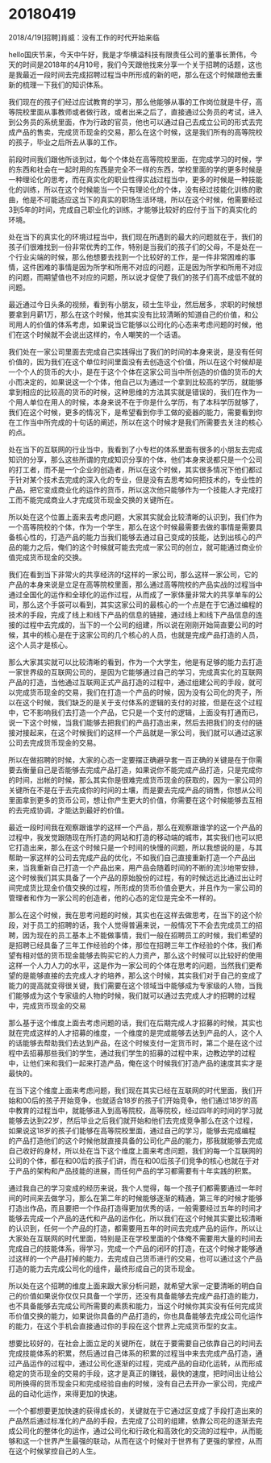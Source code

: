# 20180419

2018/4/19[招聘]肖威：没有工作的时代开始来临

hello国庆节来，今天中午好，我是才华横溢科技有限责任公司的董事长萧伟，今天的时间是2018年的4月10号，我们今天跟他找来分享一个关于招聘的话题，这也是我最近一段时间去完成招聘过程当中所形成的新的吧，那么在这个时候跟他去重新的梳理一下我们的知识体系。



我们现在的孩子们经过应试教育的学习，那么他能够从事的工作岗位就是牛仔，高等院校里面从事教师或者做行政，或者出来之后了，直接通过公务员的考试，进入到公务员的系统里面，作为行政的官员，他也可以通过自己去成立公司的形式去完成产品的售卖，完成货币现金的交易，那么在这个时候，这是我们所有的高等院校的孩子，毕业之后所去从事的工作。



前段时间我们跟他所谈到过，每个个体处在高等院校里面，在完成学习的时候，学的东西和社会在一起时用的东西是完全不一样的东西，学校里面的学的更多时候是一种理论化的思考，而在真实化的职业性得实战过程当中，更多的时候是一种技能化的训练，所以在这个时候能当一个只有理论化的个体，没有经过技能化训练的歌曲，他是不可能适应这当下的真实的职场生活环境，所以在这个时候，他需要经过3到5年的时间，完成自己职业化的训练，才能够比较好的应付于当下的真实化的环境。



处在当下的真实化的环境过程当中，我们现在所遇到的最大的问题就在于，我们的孩子们很难找到一份非常优秀的工作，特别是当我们的孩子们的父母，不是处在一个行业尖端的时候，那么他想要去找到一个比较好的工作，是一件非常困难的事情，这件困难的事情是因为所学和所用不对应的问题，正是因为所学和所用不对应的问题，而期望值也不对应的问题，所以说才促使了我们的孩子们高不成低不就的问题。



最近通过今日头条的视频，看到有小朋友，硕士生毕业，然后居多，求职的时候想要拿到月薪1万，那么在这个时候，他其实没有比较清晰的知道自己的价值，和公司用人的价值的体系考虑，如果说当它能够以公司化的心态来考虑问题的时候，他们在这个时候就不会说出这样的，令人嘲笑的一个话语。



我们处在一家公司里面去完成自己实践得出了我们的时间的本身来说，是没有任何价值的，因为我们在这个单位时间里面没有去创造这个价值，所以在这个时候却是一个个人的货币的大小，是在于这个个体在这家公司当中所创造的价值的货币的大小而决定的，如果说这一个个体，他自己以为通过一个拿到比较高的学历，就能够拿到相应的比较高的货币的时候，这种思维的方法其实就是错误的，我们在作为一个用人单位在用人的时候，本身来说不在于你是什么学历，有了本科学历就够了，我们在这个时候，更多的情况下，是希望看到你手工做的瓷器的能力，需要看到你在工作当中所完成的十句话的阐述，所以在这个时候才是我们所需要去关注的核心的点。



处在当下的互联网的行业当中，我看到了小专栏的体系里面有很多的小朋友去完成知识的分享，那么这些所谓的完成知识分享的个体，他们本身来说都只是一个公司的打工者，而不是一个企业的创造者，所以在这个时候，其实很多情况下他们都过于针对某个技术去完成的深入化的专业，但是没有去思考如何把技术的，专业性的产品，把它变成商业化的运作的货币，所以这次他只能够作为一个技能人才完成打工而不能完成商业人才完成货币现金交换的关键所在。



所以处在这个位置上面来去考虑问题，大家其实就会比较清晰的认识到，我们作为一个高等院校的个体，作为一个学生，那么在这个时候最需要去做的事情是需要具备核心性的，打造产品的能力当我们能够去通过自己变成的技能，达到出核心的产品的能力之后，俺们的这个时候就可能去完成一家公司的创立，就可能通过商业价值完成货币现金的交换。



我们在看到当下非常火的共享经济的f这样的一家公司，那么这样一家公司，它的产品的本身来说是立足在高等院校里面，那么通过高等院校的产品实战的过程当中通过全国化的运作和全球化的运作过程，从而成了一家体量非常大的共享单车的公司，那么这个手袋可以看到，其实这家公司的最核心的一个点是在于它通过编程的技术的手段，完成了线上和线下产品的信息的链接，通过线上和线下产品信息的连接的过程中去完成的，当下的一个公司的组建，所以说在刚刚开始简直要公司的时候，其中的核心是在于这家公司的几个核心的人员，也就是完成产品打造的人员，这个人员才是核心。



那么大家其实就可以比较清晰的看到，作为一个大学生，他是有足够的能力去打造一家世界级的互联网公司的，是因为它能够通过自己的学习，完成真实化的互联网产品的打造，当他通过互联网正式产品打造的过程中，通过组建公司的手段，就可以完成货币现金的交易，我们在打造一个产品的时候，因为没有公司化的壳子，所以在这个时候，我们缺乏的是关于支付体系的逻辑的支付的对接，但是在这个过程中，它不影响我们去打造一个产品，它只是一个支付的逻辑，上面没有打通而已，说一下这个时候，当我们能够去把我们的产品打造出来，然后去把我们的支付的链接对接起来，在这个时候我们的这样一个产品就是一家公司，我们就可以通过这家公司去完成货币现金的交易。



所以在做招聘的时候，大家的心态一定要摆正确避孕套一百正确的关键是在于你需要去衡量自己是否能够去完成产品打造，如果说你不能完成产品打造，只是完成你的时间，出帐的时候，那么其实你是很难完成货币现金的获取的，因为一家公司的关键所在不是在于去完成你的时间的土壤，而是要去完成产品的销售，你想从公司里面拿到更多的货币公司，想让你产生更大的价值，你需要在这个时候能够去互相的去完成协调，才能达到最好的价值。



最近一段时间我在观察跟谁学的这样一个产品，那么在观察跟谁学的这一个产品的过程中，我发觉跟随现在所打造的网站和打造的移动端的城市，其实我们也可以把它打造出来，那么在这个时候只是一个时间的快慢的问题，所以我想说的是，与其帮助一家这样的公司去完成产品的优化，不如我们自己直接重新打造一个产品出来，当我重新自己打造一个产品出来，用产品会随着时间的不断的流沙地带安排，这个时候我们其实具备了一个产品的原始股份的过程，有的时候远远比通过出让时间完成货比现金价值交换的过程，所形成的货币价值会更大，并且作为一家公司的管理者和作为一家公司的创造者，他的心态的定位是完全不一样的。



那么在这个时候，我在思考问题的时候，其实也在这样去做思考，在当下的这个阶段，对于员工的招聘的话，我个人觉得普遍来说，一般情况下不会去完成员工的招聘，因为现在的员工基本上不能做事情，我们一般在招聘员工的时候，我们希望的是招聘已经具备了三年工作经验的个体，那位在招聘三年工作经验的个体，我们希望有相对低的货币现金能够去购买它的人力资产，那么这个时候可以比较好的使用这样一个人力人力的水平，这是作为一家公司的个体在思考的问题，当然我们更希望的是能够直接的去完成人才的培养，那么这个时候，其实我们对于自己的变成了能力的提高就变得很关键，我们需要在这个领域当中能够成为专家级的人物，当我们能够成为这个专家级的人物的时候，我们就可以通过去完成人才的招聘的过程中，完成货币现金的交易



那么基于这个维度上面去考虑问题的话，我们在后期完成人才招募的时候，其实也就在完成这样的人才招募的维度，一个维度的是完成能够去达到产品的人，这个人的话能够去帮助我们去达到产品，在这个时候支付一定货币时，第二个是在这个过程中去招募那些我们的学生，通过我们学生的招募的过程中来，边教边学的过程中，让他们来和我们一起来打造产品，俺在这个时候我们打造产品的速度其实才是最快的。



在当下这个维度上面来考虑问题，我们现在其实已经在互联网的时代里面，我们开始和00后的孩子开始竞争，也就适合18岁的孩子们开始竞争，他们通过18岁的高中教育的过程当中，就能够进入到高等院校，高等院校，经过四年的时间的学习就能够去达到22岁，然后毕业之后我们就开始和他们去完成竞争那么在这个过程，如果说这18岁的孩子们能够在高等院校里面，通过自己的学习，能够去完成编程的产品打造他们的这个时候他就直接具备的公司化产品的能力，那我就能够去完成自己收好的身材，所以处在当下这个维度上面来考虑问题，我们的每一个互联网的公司的个体，都在和00后的孩子们讲，而在和00后孩子们竞争的核心也就在于对于产品的架构和产品技能的进展，而任何产品的学习都需要有十年实践的积累。



通过我自己的学习变成的经历来说，我个人觉得，每一个孩子们都需要通过一年时间的时间来去做学习，那么在第二年的时候能够逐渐的精通，第三年的时候才能够打造出作品，而且要把一个作品打造得更加优秀的话，一般需要经过五年的时间才能够去完成一个产品的迭代和产品的运作化，所以我们在这个时候其实要比较清晰的认识到，任何一个产品的打造，都需要用五年的时间去完成产品的运作，所以让大家处在互联网的时代里面，特别是正在学校里面的个体俺不需要用大量的时间去完成自己的技能体系，得学习，完成一个产品的闭环的打造，在这个时候才能够通过这样的一个产品打掉的能力，去完成自己货币进行的交易，也可以通过这个产品打造的能力去完成公司化的组件，最终形成自己的货币现金。



所以处在这个招聘的维度上面来跟大家分析问题，就希望大家一定要清晰的明白自己的价值如果说你仅仅只具备一个学历，还没有具备能够去完成产品打造的能力，也不具备能够去完成公司所需要的素质和能力，当这个时候你其实没有任何完成货币价值交换的能力，如果说你具备的产品打造的，你也具备能够去完成公司化运作的能力，在这个手机会直接通过你的手段在这个世界上完成货币型的女主。



想要比较好的，在社会上面立足的关键所在，就在于要需要自己依靠自己的时间去完成技能体系的积累，然后通过自己体系的积累的过程当中来去完成产品打造，通过产品运作的过程中，通过公司化逐渐的过程，完成产品的自动化运转，从而形成稳定的货币现金的交易的手段，这才是真正的赚钱，最快的速度，把时间出让给公司所换得的货币现金只和完成经验自由的时候，没有自己去开办一家公司，完成产品的自动化运作，来得更加的快速。



一个个都想要更加快速的获得成长的，关键就在于它通过区变成了手段打造出来的产品然后通过标准化的产品的手段，去完成了公司的组建，依靠公司花的逐渐去完成公司化的整体化的运作，通过公司化和行政化和高效化的交流的过程中，从而能够和这一个世界产生最强的联动，从而在这个时候对于世界有了更强的掌控，从而在这个时候掌控自己的人生。
